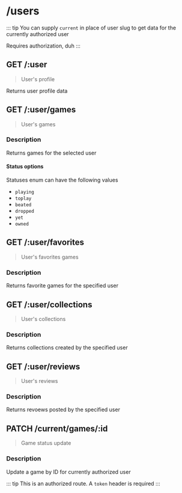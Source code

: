 # /users

::: tip
You can supply `current` in place of user slug to get data for the currently authorized user

Requires authorization, duh
:::

## GET /:user

> User's profile

Returns user profile data

<ApiExample path="/users/:user" />

## GET /:user/games

> User's games

### Description

Returns games for the selected user

<ApiExample
  path="/users/:user/games"
  :query="[
    { label: 'statuses', value: '', placeholder: 'Filter for the game state' }
  ]"
  pagination
/>

#### Status options

Statuses enum can have the following values

- `playing`
- `toplay`
- `beated`
- `dropped`
- `yet`
- `owned`

## GET /:user/favorites

> User's favorites games

### Description

Returns favorite games for the specified user

<ApiExample path="/users/:user/favorites" pagination />

## GET /:user/collections

> User's collections

### Description

Returns collections created by the specified user

<ApiExample path="/users/:user/collections" pagination />

## GET /:user/reviews

> User's reviews

### Description

Returns revoews posted by the specified user

<ApiExample
 path="/users/:user/reviews"
 :query="[
   { label: 'is_text', value: '', placeholder: 'Flag to only return reviews with text, value not required' }
 ]"
 pagination
/>

## PATCH /current/games/:id

> Game status update

### Description

Update a game by ID for currently authorized user

::: tip
This is an authorized route. A `token` header is required
:::

<ApiExample
method="PATCH"
path="/users/current/games/:id"
:body="[
  { label: 'status', value: '', placeholder: 'Status to assign' }
]"
/>
